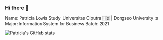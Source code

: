 ### Hi there 👋

Name: Patricia Lowis
Study: Universitas Ciputra 🇮🇩 | Dongseo University :s
Major: Information System for Business
Batch: 2021

![Patricia's GitHub stats](https://github-readme-stats.vercel.app/api?username=P1X3L07&show_icons=true,theme=ambient_gradient)
